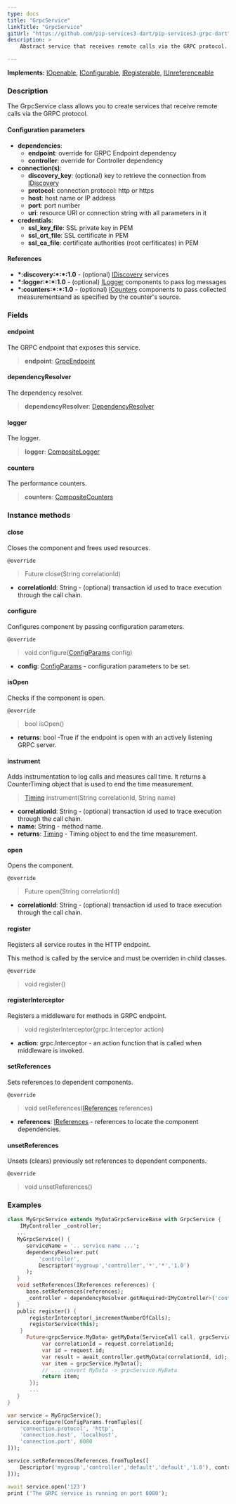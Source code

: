 ```yaml
---
type: docs
title: "GrpcService"
linkTitle: "GrpcService"
gitUrl: "https://github.com/pip-services3-dart/pip-services3-grpc-dart"
description: > 
    Abstract service that receives remote calls via the GRPC protocol.

---
```


**Implements:** [IOpenable](../../../commons/run/iopenable), [IConfigurable](../../../commons/config/iconfigurable), [IRegisterable](../iregisterable), [IUnreferenceable](../../../commons/refer/iunreferenceable)


### Description

The GrpcService class allows you to create services that receive remote calls via the GRPC protocol.

#### Configuration parameters
- **dependencies**:   
    - **endpoint**: override for GRPC Endpoint dependency    
    - **controller**: override for Controller dependency    
- **connection(s)**:    
    - **discovery_key**: (optional) key to retrieve the connection from [IDiscovery](../../../components/connect/idiscovery)    
    - **protocol**: connection protocol: http or https    
    - **host**: host name or IP address    
    - **port**: port number   
    - **uri**: resource URI or connection string with all parameters in it    
- **credentials**:   
    - **ssl_key_file**: SSL private key in PEM    
    - **ssl_crt_file**: SSL certificate in PEM    
    - **ssl_ca_file**: certificate authorities (root cerfiticates) in PEM    
 
#### References

- **\*:discovery:\*:\*:1.0** - (optional) [IDiscovery](../../../components/connect/idiscovery) services
- **\*:logger:\*:\*:1.0** - (optional) [ILogger](../../../components/log/ilogger) components to pass log messages
- **\*:counters:\*:\*:1.0** - (optional) [ICounters](../../../components/count/icounters) components to pass collected measurementsand as specified by the counter's source.


### Fields

<span class="hide-title-link">

#### endpoint
The GRPC endpoint that exposes this service.
> **endpoint**: [GrpcEndpoint](../grpc_endpoint)

#### dependencyResolver
The dependency resolver.
> **dependencyResolver**: [DependencyResolver](../../../commons/refer/dependency_resolver)

#### logger
The logger.
> **logger**: [CompositeLogger](../../../components/log/composite_logger)

#### counters
The performance counters.
> **counters**: [CompositeCounters](../../../components/count/composite_counters)

</span>


### Instance methods

#### close
Closes the component and frees used resources.

`@override`
> Future close(String correlationId)

- **correlationId**: String - (optional) transaction id used to trace execution through the call chain.


#### configure
Configures component by passing configuration parameters.

`@override`
> void configure([ConfigParams](../../../commons/config/config_params) config)

- **config**: [ConfigParams](../../../commons/config/config_params) - configuration parameters to be set.


#### isOpen
Checks if the component is open.

`@override`
> bool isOpen()

- **returns**: bool -True if the endpoint is open with an actively listening GRPC server.


#### instrument
Adds instrumentation to log calls and measures call time. 
It returns a CounterTiming object that is used to end the time measurement.

> [Timing](../../../components/count/timing) instrument(String correlationId, String name)

- **correlationId**: String - (optional) transaction id used to trace execution through the call chain.
- **name**: String - method name.
- **returns**: [Timing](../../../components/count/timing) - Timing object to end the time measurement.


#### open
Opens the component.

`@override`
> Future open(String correlationId)

- **correlationId**: String - (optional) transaction id used to trace execution through the call chain.


#### register
Registers all service routes in the HTTP endpoint.

This method is called by the service and must be overriden in child classes.

`@override`
> void register()


#### registerInterceptor
Registers a middleware for methods in GRPC endpoint.

> void registerInterceptor(grpc.Interceptor action)

- **action**: grpc.Interceptor - an action function that is called when middleware is invoked.

#### setReferences
Sets references to dependent components.

`@override`
> void setReferences([IReferences](../../../commons/refer/ireferences) references) 

- **references**: [IReferences](../../../commons/refer/ireferences) - references to locate the component dependencies.


#### unsetReferences
Unsets (clears) previously set references to dependent components.

`@override`
> void unsetReferences()


### Examples

```dart
class MyGrpcService extends MyDataGrpcServiceBase with GrpcService {
    IMyController _controller;
   ...
   MyGrpcService() {
      serviceName = '.. service name ...';
      dependencyResolver.put(
          'controller',
          Descriptor('mygroup','controller','*','*','1.0')
      );
   }
   void setReferences(IReferences references) {
      base.setReferences(references);
      _controller = dependencyResolver.getRequired<IMyController>('controller');
   }
   public register() {
       registerInterceptor(_incrementNumberOfCalls);
       registerService(this);
    }
      Future<grpcService.MyData> getMyData(ServiceCall call, grpcService.MyDataIdRequest request) async{
           var correlationId = request.correlationId;
           var id = request.id;
           var result = await_controller.getMyData(correlationId, id);
           var item = grpcService.MyData();
           // ... convert MyData -> grpcService.MyData
           return item;
       });
       ...
   }
}

var service = MyGrpcService();
service.configure(ConfigParams.fromTuples([
    'connection.protocol', 'http',
    'connection.host', 'localhost',
    'connection.port', 8080
]));

service.setReferences(References.fromTuples([
    Descriptor('mygroup','controller','default','default','1.0'), controller
]));

await service.open('123')
print ('The GRPC service is running on port 8080');
```


